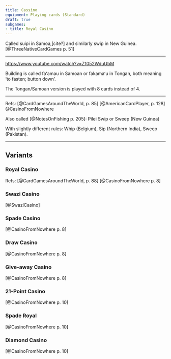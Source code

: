 ```yaml
---
title: Cassino
equipment: Playing cards (Standard)
draft: true
subgames:
- title: Royal Casino
---
```


Called <span lang="sm">suipi</span> in Samoa,[cite?] and similarly <span lang="tpi">swip</span> in New Guinea.[@ThreeNativeCardGames p. 51]

---

https://www.youtube.com/watch?v=Z1052WduUbM

Building is called <span lang="sm">faʻamau</span> in Samoan or <span lang="to">fakamaʻu</span> in Tongan, both meaning ‘to fasten; button down’.

The Tongan/Samoan version is played with 8 cards instead of 4.

---

Refs: [@CardGamesAroundTheWorld, p. 85] [@AmericanCardPlayer, p. 128] @CasinoFromNowhere

Also called [@NotesOnFishing p. 205]: Pilei Swip or Sweep (New Guinea)

With slightly different rules: Whip (Belgium), Sip (Northern India), Sweep (Pakistan).

---

## Variants

### Royal Casino

Refs: [@CardGamesAroundTheWorld, p. 88] [@CasinoFromNowhere p. 8]

### Swazi Casino

[@SwaziCasino]

### Spade Casino

[@CasinoFromNowhere p. 8]

### Draw Casino 
[@CasinoFromNowhere p. 8]

### Give-away Casino 
[@CasinoFromNowhere p. 8]

### 21-Point Casino
[@CasinoFromNowhere p. 10]

### Spade Royal
[@CasinoFromNowhere p. 10]

### Diamond Casino
[@CasinoFromNowhere p. 10]
